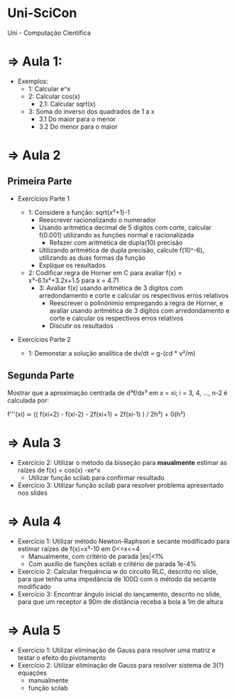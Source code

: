 # Uni-SciCon
Uni - Computação Científica

# => Aula 1:
- Exemplos:
  - 1: Calcular e^x
  - 2: Calcular cos(x)
    - 2.1: Calcular sqrt(x)
  - 3: Soma do inverso dos quadrados de 1 a x
    - 3.1 Do maior para o menor
    - 3.2 Do menor para o maior

# => Aula 2
## Primeira Parte
- Exercícios Parte 1
  - 1: Considere a função: sqrt(x²+1)-1
    - Reescrever racionalizando o numerador
    - Usando aritmética decimal de 5 dígitos com corte, calcular f(0.001) utilizando as funções normal e racionalizada
      - Refazer com aritmética de dupla(10) precisão
    - Utilizando aritmética de dupla precisão, calcule f(10^-6), utilizando as duas formas da função
    - Explique os resultados
  - 2: Codificar regra de Horner em C para avaliar f(x) = x³-6.1x²+3.2x+1.5 para x = 4.71
    - 3: Avaliar f(x) usando aritmética de 3 dígitos com arredondamento e corte e calcular os respectivos erros relativos
      - Reescrever o polinônimio empregando a regra de Horner, e avaliar usando aritmética de 3 dígitos com arredondamento e corte e calcular os respectivos erros relativos
      - Discutir os resultados

- Exercícios Parte 2
  - 1: Demonstar a solução analítica de dv/dt = g-(cd * v²/m)

## Segunda Parte
  Mostrar que a aproximação centrada de d³f/dx³ em x = xi; i = 3, 4, ..., n-2 é calculada por:
  
  f'''(xi) ≃ (( f(xi+2) - f(xi-2) - 2f(xi+1) + 2f(xi-1) ) / 2h³) + 0(h²)

# => Aula 3
  - Exercício 2: Utilizar o método da bisseção para **maualmente** estimar as raízes de f(x) = cos(x) -xe^x
    - Utilizar função scilab para confirmar resultado
  - Exercício 3: Utilizar função scilab para resolver problema apresentado nos slides

# => Aula 4
  - Exercício 1: Utilizar método Newton-Raphson e secante modificado para estimar raízes de f(x)=x³-10 em 0<=x<=4
    - Manualmente, com critério de parada |es|<1%
    - Com auxílio de funções scilab e critério de parada 1e-4%
  - Exercício 2: Calcular frequência w do circuito RLC, descrito no slide, para que tenha uma impedância de 100Ω com o método da secante modificado
  - Exercício 3: Encontrar ângulo inicial do lançamento, descrito no slide, para que um receptor a 90m de distância receba a bola a 1m de altura

# => Aula 5
  - Exercício 1: Utilizar eliminação de Gauss para resolver uma matriz e testar o efeito do pivotamento
  - Exercício 2: Utilizar eliminação de Gauss para resolver sistema de 3(?) equações
    - manualmente
    - função scilab
